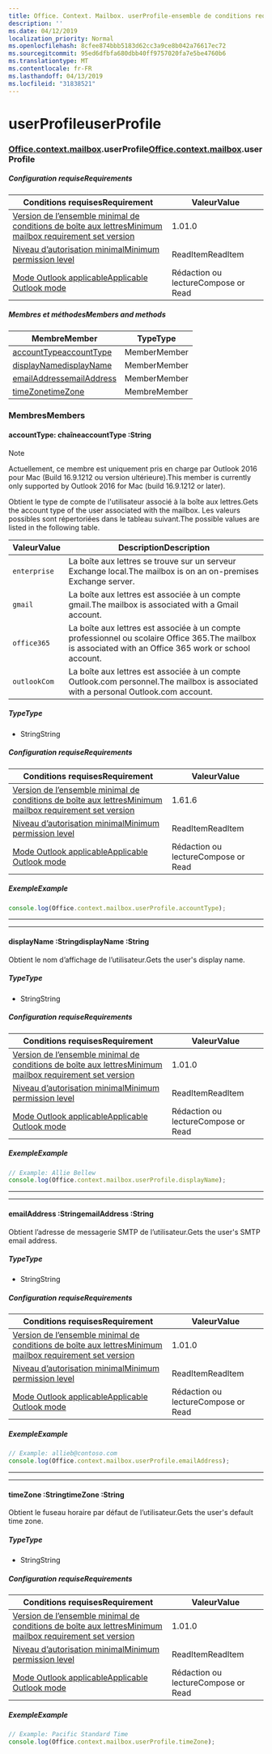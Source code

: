 ```yaml
---
title: Office. Context. Mailbox. userProfile-ensemble de conditions requises 1,7
description: ''
ms.date: 04/12/2019
localization_priority: Normal
ms.openlocfilehash: 8cfee874bbb5183d62cc3a9ce8b042a76617ec72
ms.sourcegitcommit: 95ed6dfbfa680dbb40ff9757020fa7e5be4760b6
ms.translationtype: MT
ms.contentlocale: fr-FR
ms.lasthandoff: 04/13/2019
ms.locfileid: "31838521"
---
```

# <a name="userprofile"></a><span data-ttu-id="193f0-102">userProfile</span><span class="sxs-lookup"><span data-stu-id="193f0-102">userProfile</span></span>

### <a name="officeofficemdcontextofficecontextmdmailboxofficecontextmailboxmduserprofile"></a><span data-ttu-id="193f0-103">[Office](Office.md)[.context](Office.context.md)[.mailbox](Office.context.mailbox.md).userProfile</span><span class="sxs-lookup"><span data-stu-id="193f0-103">[Office](Office.md)[.context](Office.context.md)[.mailbox](Office.context.mailbox.md).userProfile</span></span>

##### <a name="requirements"></a><span data-ttu-id="193f0-104">Configuration requise</span><span class="sxs-lookup"><span data-stu-id="193f0-104">Requirements</span></span>

|<span data-ttu-id="193f0-105">Conditions requises</span><span class="sxs-lookup"><span data-stu-id="193f0-105">Requirement</span></span>| <span data-ttu-id="193f0-106">Valeur</span><span class="sxs-lookup"><span data-stu-id="193f0-106">Value</span></span>|
|---|---|
|[<span data-ttu-id="193f0-107">Version de l’ensemble minimal de conditions de boîte aux lettres</span><span class="sxs-lookup"><span data-stu-id="193f0-107">Minimum mailbox requirement set version</span></span>](/office/dev/add-ins/reference/requirement-sets/outlook-api-requirement-sets)| <span data-ttu-id="193f0-108">1.0</span><span class="sxs-lookup"><span data-stu-id="193f0-108">1.0</span></span>|
|[<span data-ttu-id="193f0-109">Niveau d’autorisation minimal</span><span class="sxs-lookup"><span data-stu-id="193f0-109">Minimum permission level</span></span>](/outlook/add-ins/understanding-outlook-add-in-permissions)| <span data-ttu-id="193f0-110">ReadItem</span><span class="sxs-lookup"><span data-stu-id="193f0-110">ReadItem</span></span>|
|[<span data-ttu-id="193f0-111">Mode Outlook applicable</span><span class="sxs-lookup"><span data-stu-id="193f0-111">Applicable Outlook mode</span></span>](/outlook/add-ins/#extension-points)| <span data-ttu-id="193f0-112">Rédaction ou lecture</span><span class="sxs-lookup"><span data-stu-id="193f0-112">Compose or Read</span></span>|

##### <a name="members-and-methods"></a><span data-ttu-id="193f0-113">Membres et méthodes</span><span class="sxs-lookup"><span data-stu-id="193f0-113">Members and methods</span></span>

| <span data-ttu-id="193f0-114">Membre</span><span class="sxs-lookup"><span data-stu-id="193f0-114">Member</span></span> | <span data-ttu-id="193f0-115">Type</span><span class="sxs-lookup"><span data-stu-id="193f0-115">Type</span></span> |
|--------|------|
| [<span data-ttu-id="193f0-116">accountType</span><span class="sxs-lookup"><span data-stu-id="193f0-116">accountType</span></span>](#accounttype-string) | <span data-ttu-id="193f0-117">Member</span><span class="sxs-lookup"><span data-stu-id="193f0-117">Member</span></span> |
| [<span data-ttu-id="193f0-118">displayName</span><span class="sxs-lookup"><span data-stu-id="193f0-118">displayName</span></span>](#displayname-string) | <span data-ttu-id="193f0-119">Member</span><span class="sxs-lookup"><span data-stu-id="193f0-119">Member</span></span> |
| [<span data-ttu-id="193f0-120">emailAddress</span><span class="sxs-lookup"><span data-stu-id="193f0-120">emailAddress</span></span>](#emailaddress-string) | <span data-ttu-id="193f0-121">Member</span><span class="sxs-lookup"><span data-stu-id="193f0-121">Member</span></span> |
| [<span data-ttu-id="193f0-122">timeZone</span><span class="sxs-lookup"><span data-stu-id="193f0-122">timeZone</span></span>](#timezone-string) | <span data-ttu-id="193f0-123">Membre</span><span class="sxs-lookup"><span data-stu-id="193f0-123">Member</span></span> |

### <a name="members"></a><span data-ttu-id="193f0-124">Membres</span><span class="sxs-lookup"><span data-stu-id="193f0-124">Members</span></span>

####  <a name="accounttype-string"></a><span data-ttu-id="193f0-125">accountType: chaîne</span><span class="sxs-lookup"><span data-stu-id="193f0-125">accountType :String</span></span>

> [!NOTE]
> <span data-ttu-id="193f0-126">Actuellement, ce membre est uniquement pris en charge par Outlook 2016 pour Mac (Build 16.9.1212 ou version ultérieure).</span><span class="sxs-lookup"><span data-stu-id="193f0-126">This member is currently only supported by Outlook 2016 for Mac (build 16.9.1212 or later).</span></span>

<span data-ttu-id="193f0-127">Obtient le type de compte de l'utilisateur associé à la boîte aux lettres.</span><span class="sxs-lookup"><span data-stu-id="193f0-127">Gets the account type of the user associated with the mailbox.</span></span> <span data-ttu-id="193f0-128">Les valeurs possibles sont répertoriées dans le tableau suivant.</span><span class="sxs-lookup"><span data-stu-id="193f0-128">The possible values are listed in the following table.</span></span>

| <span data-ttu-id="193f0-129">Valeur</span><span class="sxs-lookup"><span data-stu-id="193f0-129">Value</span></span> | <span data-ttu-id="193f0-130">Description</span><span class="sxs-lookup"><span data-stu-id="193f0-130">Description</span></span> |
|-------|-------------|
| `enterprise` | <span data-ttu-id="193f0-131">La boîte aux lettres se trouve sur un serveur Exchange local.</span><span class="sxs-lookup"><span data-stu-id="193f0-131">The mailbox is on an on-premises Exchange server.</span></span> |
| `gmail` | <span data-ttu-id="193f0-132">La boîte aux lettres est associée à un compte gmail.</span><span class="sxs-lookup"><span data-stu-id="193f0-132">The mailbox is associated with a Gmail account.</span></span> |
| `office365` | <span data-ttu-id="193f0-133">La boîte aux lettres est associée à un compte professionnel ou scolaire Office 365.</span><span class="sxs-lookup"><span data-stu-id="193f0-133">The mailbox is associated with an Office 365 work or school account.</span></span> |
| `outlookCom` | <span data-ttu-id="193f0-134">La boîte aux lettres est associée à un compte Outlook.com personnel.</span><span class="sxs-lookup"><span data-stu-id="193f0-134">The mailbox is associated with a personal Outlook.com account.</span></span> |

##### <a name="type"></a><span data-ttu-id="193f0-135">Type</span><span class="sxs-lookup"><span data-stu-id="193f0-135">Type</span></span>

*   <span data-ttu-id="193f0-136">String</span><span class="sxs-lookup"><span data-stu-id="193f0-136">String</span></span>

##### <a name="requirements"></a><span data-ttu-id="193f0-137">Configuration requise</span><span class="sxs-lookup"><span data-stu-id="193f0-137">Requirements</span></span>

|<span data-ttu-id="193f0-138">Conditions requises</span><span class="sxs-lookup"><span data-stu-id="193f0-138">Requirement</span></span>| <span data-ttu-id="193f0-139">Valeur</span><span class="sxs-lookup"><span data-stu-id="193f0-139">Value</span></span>|
|---|---|
|[<span data-ttu-id="193f0-140">Version de l’ensemble minimal de conditions de boîte aux lettres</span><span class="sxs-lookup"><span data-stu-id="193f0-140">Minimum mailbox requirement set version</span></span>](/office/dev/add-ins/reference/requirement-sets/outlook-api-requirement-sets)| <span data-ttu-id="193f0-141">1.6</span><span class="sxs-lookup"><span data-stu-id="193f0-141">1.6</span></span> |
|[<span data-ttu-id="193f0-142">Niveau d’autorisation minimal</span><span class="sxs-lookup"><span data-stu-id="193f0-142">Minimum permission level</span></span>](/outlook/add-ins/understanding-outlook-add-in-permissions)| <span data-ttu-id="193f0-143">ReadItem</span><span class="sxs-lookup"><span data-stu-id="193f0-143">ReadItem</span></span>|
|[<span data-ttu-id="193f0-144">Mode Outlook applicable</span><span class="sxs-lookup"><span data-stu-id="193f0-144">Applicable Outlook mode</span></span>](/outlook/add-ins/#extension-points)| <span data-ttu-id="193f0-145">Rédaction ou lecture</span><span class="sxs-lookup"><span data-stu-id="193f0-145">Compose or Read</span></span>|

##### <a name="example"></a><span data-ttu-id="193f0-146">Exemple</span><span class="sxs-lookup"><span data-stu-id="193f0-146">Example</span></span>

```javascript
console.log(Office.context.mailbox.userProfile.accountType);
```

---
---

####  <a name="displayname-string"></a><span data-ttu-id="193f0-147">displayName :String</span><span class="sxs-lookup"><span data-stu-id="193f0-147">displayName :String</span></span>

<span data-ttu-id="193f0-148">Obtient le nom d’affichage de l’utilisateur.</span><span class="sxs-lookup"><span data-stu-id="193f0-148">Gets the user's display name.</span></span>

##### <a name="type"></a><span data-ttu-id="193f0-149">Type</span><span class="sxs-lookup"><span data-stu-id="193f0-149">Type</span></span>

*   <span data-ttu-id="193f0-150">String</span><span class="sxs-lookup"><span data-stu-id="193f0-150">String</span></span>

##### <a name="requirements"></a><span data-ttu-id="193f0-151">Configuration requise</span><span class="sxs-lookup"><span data-stu-id="193f0-151">Requirements</span></span>

|<span data-ttu-id="193f0-152">Conditions requises</span><span class="sxs-lookup"><span data-stu-id="193f0-152">Requirement</span></span>| <span data-ttu-id="193f0-153">Valeur</span><span class="sxs-lookup"><span data-stu-id="193f0-153">Value</span></span>|
|---|---|
|[<span data-ttu-id="193f0-154">Version de l’ensemble minimal de conditions de boîte aux lettres</span><span class="sxs-lookup"><span data-stu-id="193f0-154">Minimum mailbox requirement set version</span></span>](/office/dev/add-ins/reference/requirement-sets/outlook-api-requirement-sets)| <span data-ttu-id="193f0-155">1.0</span><span class="sxs-lookup"><span data-stu-id="193f0-155">1.0</span></span>|
|[<span data-ttu-id="193f0-156">Niveau d’autorisation minimal</span><span class="sxs-lookup"><span data-stu-id="193f0-156">Minimum permission level</span></span>](/outlook/add-ins/understanding-outlook-add-in-permissions)| <span data-ttu-id="193f0-157">ReadItem</span><span class="sxs-lookup"><span data-stu-id="193f0-157">ReadItem</span></span>|
|[<span data-ttu-id="193f0-158">Mode Outlook applicable</span><span class="sxs-lookup"><span data-stu-id="193f0-158">Applicable Outlook mode</span></span>](/outlook/add-ins/#extension-points)| <span data-ttu-id="193f0-159">Rédaction ou lecture</span><span class="sxs-lookup"><span data-stu-id="193f0-159">Compose or Read</span></span>|

##### <a name="example"></a><span data-ttu-id="193f0-160">Exemple</span><span class="sxs-lookup"><span data-stu-id="193f0-160">Example</span></span>

```javascript
// Example: Allie Bellew
console.log(Office.context.mailbox.userProfile.displayName);
```

---
---

####  <a name="emailaddress-string"></a><span data-ttu-id="193f0-161">emailAddress :String</span><span class="sxs-lookup"><span data-stu-id="193f0-161">emailAddress :String</span></span>

<span data-ttu-id="193f0-162">Obtient l’adresse de messagerie SMTP de l’utilisateur.</span><span class="sxs-lookup"><span data-stu-id="193f0-162">Gets the user's SMTP email address.</span></span>

##### <a name="type"></a><span data-ttu-id="193f0-163">Type</span><span class="sxs-lookup"><span data-stu-id="193f0-163">Type</span></span>

*   <span data-ttu-id="193f0-164">String</span><span class="sxs-lookup"><span data-stu-id="193f0-164">String</span></span>

##### <a name="requirements"></a><span data-ttu-id="193f0-165">Configuration requise</span><span class="sxs-lookup"><span data-stu-id="193f0-165">Requirements</span></span>

|<span data-ttu-id="193f0-166">Conditions requises</span><span class="sxs-lookup"><span data-stu-id="193f0-166">Requirement</span></span>| <span data-ttu-id="193f0-167">Valeur</span><span class="sxs-lookup"><span data-stu-id="193f0-167">Value</span></span>|
|---|---|
|[<span data-ttu-id="193f0-168">Version de l’ensemble minimal de conditions de boîte aux lettres</span><span class="sxs-lookup"><span data-stu-id="193f0-168">Minimum mailbox requirement set version</span></span>](/office/dev/add-ins/reference/requirement-sets/outlook-api-requirement-sets)| <span data-ttu-id="193f0-169">1.0</span><span class="sxs-lookup"><span data-stu-id="193f0-169">1.0</span></span>|
|[<span data-ttu-id="193f0-170">Niveau d’autorisation minimal</span><span class="sxs-lookup"><span data-stu-id="193f0-170">Minimum permission level</span></span>](/outlook/add-ins/understanding-outlook-add-in-permissions)| <span data-ttu-id="193f0-171">ReadItem</span><span class="sxs-lookup"><span data-stu-id="193f0-171">ReadItem</span></span>|
|[<span data-ttu-id="193f0-172">Mode Outlook applicable</span><span class="sxs-lookup"><span data-stu-id="193f0-172">Applicable Outlook mode</span></span>](/outlook/add-ins/#extension-points)| <span data-ttu-id="193f0-173">Rédaction ou lecture</span><span class="sxs-lookup"><span data-stu-id="193f0-173">Compose or Read</span></span>|

##### <a name="example"></a><span data-ttu-id="193f0-174">Exemple</span><span class="sxs-lookup"><span data-stu-id="193f0-174">Example</span></span>

```javascript
// Example: allieb@contoso.com
console.log(Office.context.mailbox.userProfile.emailAddress);
```

---
---

####  <a name="timezone-string"></a><span data-ttu-id="193f0-175">timeZone :String</span><span class="sxs-lookup"><span data-stu-id="193f0-175">timeZone :String</span></span>

<span data-ttu-id="193f0-176">Obtient le fuseau horaire par défaut de l’utilisateur.</span><span class="sxs-lookup"><span data-stu-id="193f0-176">Gets the user's default time zone.</span></span>

##### <a name="type"></a><span data-ttu-id="193f0-177">Type</span><span class="sxs-lookup"><span data-stu-id="193f0-177">Type</span></span>

*   <span data-ttu-id="193f0-178">String</span><span class="sxs-lookup"><span data-stu-id="193f0-178">String</span></span>

##### <a name="requirements"></a><span data-ttu-id="193f0-179">Configuration requise</span><span class="sxs-lookup"><span data-stu-id="193f0-179">Requirements</span></span>

|<span data-ttu-id="193f0-180">Conditions requises</span><span class="sxs-lookup"><span data-stu-id="193f0-180">Requirement</span></span>| <span data-ttu-id="193f0-181">Valeur</span><span class="sxs-lookup"><span data-stu-id="193f0-181">Value</span></span>|
|---|---|
|[<span data-ttu-id="193f0-182">Version de l’ensemble minimal de conditions de boîte aux lettres</span><span class="sxs-lookup"><span data-stu-id="193f0-182">Minimum mailbox requirement set version</span></span>](/office/dev/add-ins/reference/requirement-sets/outlook-api-requirement-sets)| <span data-ttu-id="193f0-183">1.0</span><span class="sxs-lookup"><span data-stu-id="193f0-183">1.0</span></span>|
|[<span data-ttu-id="193f0-184">Niveau d’autorisation minimal</span><span class="sxs-lookup"><span data-stu-id="193f0-184">Minimum permission level</span></span>](/outlook/add-ins/understanding-outlook-add-in-permissions)| <span data-ttu-id="193f0-185">ReadItem</span><span class="sxs-lookup"><span data-stu-id="193f0-185">ReadItem</span></span>|
|[<span data-ttu-id="193f0-186">Mode Outlook applicable</span><span class="sxs-lookup"><span data-stu-id="193f0-186">Applicable Outlook mode</span></span>](/outlook/add-ins/#extension-points)| <span data-ttu-id="193f0-187">Rédaction ou lecture</span><span class="sxs-lookup"><span data-stu-id="193f0-187">Compose or Read</span></span>|

##### <a name="example"></a><span data-ttu-id="193f0-188">Exemple</span><span class="sxs-lookup"><span data-stu-id="193f0-188">Example</span></span>

```javascript
// Example: Pacific Standard Time
console.log(Office.context.mailbox.userProfile.timeZone);
```
